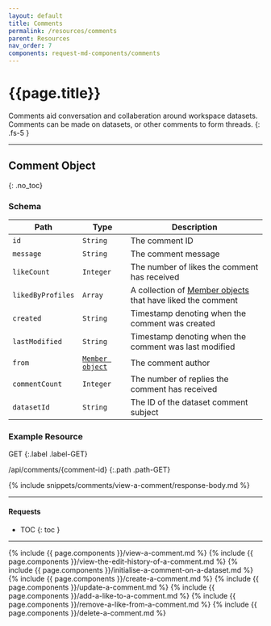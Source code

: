 ```yaml
---
layout: default
title: Comments
permalink: /resources/comments
parent: Resources
nav_order: 7
components: request-md-components/comments
---
```


# {{page.title}}

Comments aid conversation and collaberation around workspace datasets. Comments can be made on datasets, or other comments to form threads.
{: .fs-5 }

---

## Comment Object
{: .no_toc}

### Schema

Path | Type | Description
---- | ---- | -----------
`id` | `String` | The comment ID
`message` | `String` | The comment message
`likeCount` | `Integer` | The number of likes the comment has received
`likedByProfiles` | `Array` | A collection of [Member objects](workspaces#member-object) that have liked the comment
`created` | `String` | Timestamp denoting when the comment was created
`lastModified` | `String` | Timestamp denoting when the comment was last modified
`from` | [`Member object`](members#member-object) | The comment author
`commentCount` | `Integer` | The number of replies the comment has received
`datasetId` | `String` | The ID of the dataset comment subject

### Example Resource

GET
{:.label .label-GET}

/api/comments/{comment-id}
{:.path .path-GET}

{% include snippets/comments/view-a-comment/response-body.md %}

---

#### Requests

- TOC
{: toc }

---

{% include {{ page.components }}/view-a-comment.md %}
{% include {{ page.components }}/view-the-edit-history-of-a-comment.md %}
{% include {{ page.components }}/initialise-a-comment-on-a-dataset.md %}
{% include {{ page.components }}/create-a-comment.md %}
{% include {{ page.components }}/update-a-comment.md %}
{% include {{ page.components }}/add-a-like-to-a-comment.md %}
{% include {{ page.components }}/remove-a-like-from-a-comment.md %}
{% include {{ page.components }}/delete-a-comment.md %}